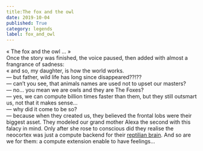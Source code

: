```yaml
---
title:The fox and the owl
date: 2019-10-04
published: True
category: legends
label: fox_and_owl
---
```


« The fox and the owl ... »    
Once the story was finished, the voice paused, then added with almost a frangrance of sadness:    
« and so, my daughter, is how the world works.    
— but father, wild life has long since disappeared??!??    
— can’t you see, that animals names are used not to upset our masters?    
— no... you mean we are owls and they are The Foxes?    
— yes, we can compute billion times faster than them, but they still outsmart us, not that it makes sense...    
— why did it come to be so?    
— because when they created us, they believed the frontal lobs were their biggest asset. They modeled our grand mother Alexa the second with this falacy in mind. Only after she rose to conscious did they realise the neocortex was just a compute backend for their [reptilian brain](https://en.m.wikipedia.org/wiki/Archicortex).
And so are we for them: a compute extension enable to have feelings...    